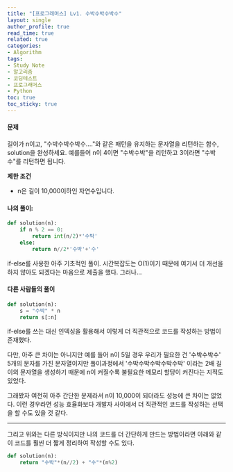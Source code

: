```yaml
---
title: "[프로그래머스] Lv1. 수박수박수박수"
layout: single
author_profile: true
read_time: true
related: true
categories:
- Algorithm
tags:
- Study Note
- 알고리즘
- 코딩테스트
- 프로그래머스
- Python
toc: true
toc_sticky: true
---
```




#### **문제**

길이가 n이고, "수박수박수박수...."와 같은 패턴을 유지하는 문자열을 리턴하는 함수, solution을 완성하세요. 예를들어 n이 4이면 "수박수박"을 리턴하고 3이라면 "수박수"를 리턴하면 됩니다.

**제한 조건**

- n은 길이 10,000이하인 자연수입니다.

#### **나의 풀이:**

```python
def solution(n):
    if n % 2 == 0:
        return int(n/2)*'수박'
    else:
        return n//2*'수박'+'수'
```

if-else를 사용한 아주 기초적인 풀이. 시간복잡도는 O(1)이기 때문에 여기서 더 개선을 하지 않아도 되겠다는 마음으로 제출을 했다. 그러나...

#### **다른 사람들의 풀이**

```python
def solution(n):
    s = "수박" * n
    return s[:n]
```

if-else를 쓰는 대신 인덱싱을 활용해서 이렇게 더 직관적으로 코드를 작성하는 방법이 존재했다.

다만, 아주 큰 차이는 아니지만 예를 들어 n이 5일 경우 우리가 필요한 건 '수박수박수' 5개의 문자를 가진 문자열이지만 풀이과정에서 '수박수박수박수박수박' 이라는 2배 길이의 문자열을 생성하기 때문에 n이 커질수록 불필요한 메모리 할당이 커진다는 지적도 있었다.

그래봤자 여전히 아주 간단한 문제라서 n이 10,000이 되더라도 성능에 큰 차이는 없었다. 이런 경우라면 성능 효율화보다 개발자 사이에서 더 직관적인 코드를 작성하는 선택을 할 수도 있을 것 같다.

------

그리고 위와는 다른 방식이지만 나의 코드를 더 간단하게 만드는 방법이라면 아래와 같이 코드를 훨씬 더 짧게 정리하여 작성할 수도 있다.

```python
def solution(n):
    return "수박"*(n//2) + "수"*(n%2)
```